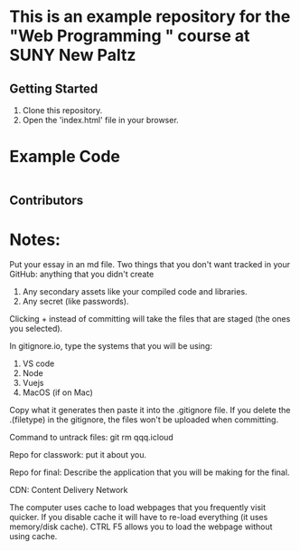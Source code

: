 # This is an example repository for the "Web Programming " course at SUNY New Paltz

## Getting Started

1. Clone this repository.
2. Open the 'index.html' file in your browser.

# Example Code

```typescript

```


## Contributors


# Notes:

Put your essay in an md file.
Two things that you don't want tracked in your GitHub:
anything that you didn't create 

1. Any secondary assets like your compiled code and libraries.
2. Any secret (like passwords).

Clicking + instead of committing will take the files that are staged (the ones you selected).

In gitignore.io, type the systems that you will be using:
1. VS code
2. Node
3. Vuejs
4. MacOS (if on Mac)

Copy what it generates then paste it into the .gitignore file.
If you delete the .(filetype) in the gitignore, the files won't be uploaded when committing.

Command to untrack files: git rm qqq.icloud

Repo for classwork: put it about you.

Repo for final: Describe the application that you will be making for the final.

CDN: Content Delivery Network

The computer uses cache to load webpages that you frequently visit quicker. If you disable cache it will have to re-load everything (it uses memory/disk cache). CTRL F5 allows you to load the webpage without using cache.

